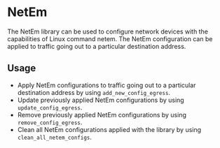# NetEm

The NetEm library can be used to configure network devices with the capabilities of Linux command netem.
The NetEm configuration can be applied to traffic going out to a particular destination address.

## Usage

- Apply NetEm configurations to traffic going out to a particular destination address by using `add_new_config_egress`.
- Update previously applied NetEm configurations by using `update_config_egress`.
- Remove previously applied NetEm configurations by using `remove_config_egress`.
- Clean all NetEm configurations applied with the library by using `clean_all_netem_configs`.
